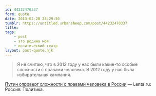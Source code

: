```yaml
---
id: 44232470337
form: quote
date: 2013-02-28 23:29:50
tumblr: https://untitled.urbansheep.com/post/44232470337
title: 
tags:
    - post
    - это родина моя
    - политический театр
layout: post-quote.njk
---
```


<blockquote>
Я не считаю, что в 2012 году у нас были какие-то особые сложности с правами человека. В 2012 году у нас была избирательная кампания.
</blockquote>

<a href="http://lenta.ru/news/2013/02/28/putin/">Путин опроверг сложности с правами человека в России</a> — Lenta.ru: Россия: Политика.
